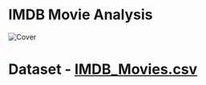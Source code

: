 # IMDB Movie Analysis
![Cover](https://github.com/BRUTALXBONG/POWER_BI_Projects/assets/125906962/eb6f564e-e0e2-4c10-ab0c-bcee8318c616)
# Dataset - [IMDB_Movies.csv](https://github.com/BRUTALXBONG/POWER_BI_Projects/files/14001449/IMDB_Movies.csv)
